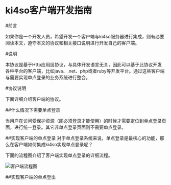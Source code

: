 ki4so客户端开发指南
=====

#前言

如果你是一个开发人员，希望开发一个客户端与ki4so服务器进行集成，则有必要阅读本文，遵守本文的协议和相关接口说明进行开发自己的客户端。

#说明

本协议是基于Http应用层协议，与具体开发语言无关，因此可以基于此协议开发各种平台的客户端，比如java、.net、php或者ruby等开发平台。通过这些客户端与需要实现单点登录的业务系统进行整合。

#协议说明

下面详细介绍客户端的协议。

##什么情况下需要单点登录

当用户在访问受保护资源（即必须登录才能使用）的时候才需要定位到单点登录页面，进行统一登录。其它非单点登录页面则不需要单点登录。


##实现客户端的单点登录
对于单点登录系统来说，单点登录是最核心的功能，那么在客户端如何集成ki4so实现单点登录呢？

下面的流程图介绍了客户端实现单点登录的详细流程。


![客户端流程图](http://github.com/ebnew/ki4so/raw/master/images/client/client_sso.jpg)


##实现客户端的单点登出






